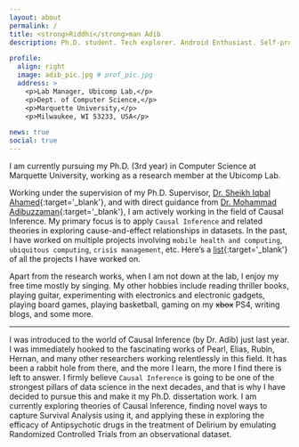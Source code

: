 ```yaml
---
layout: about
permalink: /
title: <strong>Riddhi</strong>man Adib
description: Ph.D. student. Tech explorer. Android Enthusiast. Self-proclaimed Musician. Goes by "<u>Riddhi</u>".

profile:
  align: right
  image: adib_pic.jpg # prof_pic.jpg
  address: >
    <p>Lab Manager, Ubicomp Lab,</p>
    <p>Dept. of Computer Science,</p>
    <p>Marquette University,</p>
    <p>Milwaukee, WI 53233, USA</p>

news: true
social: true
---
```


I am currently pursuing my Ph.D. (3rd year) in Computer Science at Marquette University, working as a research member at the Ubicomp Lab.

Working under the supervision of my Ph.D. Supervisor, [Dr. Sheikh Iqbal Ahamed](http://www.marquette.edu/mscs/facstaff-ahamed.shtml){:target='\_blank'}, and with direct guidance from [Dr. Mohammad Adibuzzaman](https://www.purdue.edu/discoverypark/rche/people/profiles/adibuzzaman_mohammad.php){:target='\_blank'}, I am actively working in the field of Causal Inference. My primary focus is to apply `Causal Inference` and related theories in exploring cause-and-effect relationships in datasets. In the past, I have worked on multiple projects involving `mobile health and computing`, `ubiquitous computing`, `crisis management`, etc. Here’s a [list](https://adib2149.github.io/projects){:target='\_blank'} of all the projects I have worked on.

Apart from the research works, when I am not down at the lab, I enjoy my free time mostly by singing. My other hobbies include reading thriller books, playing guitar, experimenting with electronics and electronic gadgets, playing board games, playing basketball, gaming on my ~~xbox~~ PS4, writing blogs, and some more.

---

I was introduced to the world of Causal Inference (by Dr. Adib) just last year. I was immediately hooked to the fascinating works of Pearl, Elias, Rubin, Hernan, and many other researchers working relentlessly in this field. It has been a rabbit hole from there, and the more I learn, the more I find there is left to answer. I firmly believe `Causal Inference` is going to be one of the strongest pillars of data science in the next decades, and that is why I have decided to pursue this and make it my Ph.D. dissertation work. I am currently exploring theories of Causal Inference, finding novel ways to capture Survival Analysis using it, and applying these in exploring the efficacy of Antipsychotic drugs in the treatment of Delirium by emulating Randomized Controlled Trials from an observational dataset.
